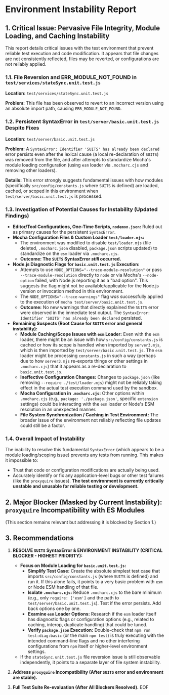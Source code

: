 # Environment Instability Report

## 1. Critical Issue: Pervasive File Integrity, Module Loading, and Caching Instability

This report details critical issues with the test environment that prevent reliable test execution and code modification. It appears that file changes are not consistently reflected, files may be reverted, or configurations are not reliably applied.

### 1.1. File Reversion and ERR_MODULE_NOT_FOUND in `test/services/stateSync.unit.test.js`

**Location:** `test/services/stateSync.unit.test.js`

**Problem:** This file has been observed to revert to an incorrect version using an absolute import path, causing `ERR_MODULE_NOT_FOUND`.

### 1.2. Persistent SyntaxError in `test/server/basic.unit.test.js` Despite Fixes

**Location:** `test/server/basic.unit.test.js`

**Problem:** A `SyntaxError: Identifier 'SUITS' has already been declared` error persists even after the lexical cause (a local re-declaration of `SUITS`) was removed from the file, and after attempts to standardize Mocha's module loading configuration (using `esm` loader via `.mocharc.cjs` and removing other loaders).

**Details:** This error strongly suggests fundamental issues with how modules (specifically `src/config/constants.js` where `SUITS` is defined) are loaded, cached, or scoped in this environment when `test/server/basic.unit.test.js` is processed.

### 1.3. Investigation of Potential Causes for Instability (Updated Findings)

- **Editor/Tool Configurations, One-Time Scripts, `nodemon.json`:** Ruled out as primary causes for the persistent `SyntaxError`.
- **Mocha Configuration Files & Custom Loader `test/loader.mjs`:**
    - The environment was modified to disable `test/loader.mjs` (file deleted, `.mocharc.json` disabled, `package.json` scripts updated) to standardize on the `esm` loader via `.mocharc.cjs`.
    - **Outcome: The `SUITS` SyntaxError *still* occurred.**
- **Node.js Diagnostic Flags for `basic.unit.test.js` Execution:**
    - Attempts to use `NODE_OPTIONS="--trace-module-resolution"` or pass `--trace-module-resolution` directly to `node` or via Mocha's `--node-option` failed, with Node.js reporting it as a "bad option". This suggests the flag might not be available/applicable for the Node.js version or invocation method in this environment.
    - The `NODE_OPTIONS="--trace-warnings"` flag *was* successfully applied to the execution of `mocha test/server/basic.unit.test.js`.
    - **Outcome:** No new warnings that directly explained the `SUITS` error were observed in the immediate test output. The `SyntaxError: Identifier 'SUITS' has already been declared` persisted.
- **Remaining Suspects (Root Cause for `SUITS` error and general instability):**
    - **Module Caching/Scope Issues with `esm` Loader:** Even with the `esm` loader, there might be an issue with how `src/config/constants.js` is cached or how its scope is handled when imported by `server3.mjs`, which is then imported by `test/server/basic.unit.test.js`. The `esm` loader might be processing `constants.js` in such a way (perhaps due to how `server3.mjs` re-exports things or other settings in `.mocharc.cjs`) that it appears as a re-declaration to `basic.unit.test.js`.
    - **Ineffective Configuration Changes:** Changes to `package.json` (like removing `--require ./test/loader.mjs`) might not be reliably taking effect in the actual test execution command used by the sandbox.
    - **Mocha Configuration in `.mocharc.cjs`:** Other options within `.mocharc.cjs` (e.g., `package: './package.json'`, specific `extension` settings) could be interacting with the `esm` loader or Node's ESM resolution in an unexpected manner.
    - **File System Synchronization / Caching in Test Environment:** The broader issue of the environment not reliably reflecting file updates could still be a factor.

### 1.4. Overall Impact of Instability

The inability to resolve this fundamental `SyntaxError` (which appears to be a module loading/scoping issue) prevents any tests from running. This makes it impossible to:
- Trust that code or configuration modifications are actually being used.
- Accurately identify or fix any application-level bugs or other test failures (like the `proxyquire` issues).
**The test environment is currently critically unstable and unusable for reliable testing or development.**

## 2. Major Blocker (Masked by Current Instability): `proxyquire` Incompatibility with ES Modules

(This section remains relevant but addressing it is blocked by Section 1.)

## 3. Recommendations

1.  **RESOLVE `SUITS` SyntaxError & ENVIRONMENT INSTABILITY (CRITICAL BLOCKER - HIGHEST PRIORITY):**
    *   **Focus on Module Loading for `basic.unit.test.js`:**
        *   **Simplify Test Case:** Create the absolute simplest test case that imports `src/config/constants.js` (where `SUITS` is defined) and run it. If this alone fails, it points to a very basic problem with `esm` or Node ESM handling of that file.
        *   **Isolate `.mocharc.cjs`:** Reduce `.mocharc.cjs` to the bare minimum (e.g., only `require: ['esm']` and the path to `test/server/basic.unit.test.js`). Test if the error persists. Add back options one by one.
        *   **Examine `esm` Loader Options:** Research if the `esm` loader itself has diagnostic flags or configuration options (e.g., related to caching, interop, duplicate handling) that could be tuned.
        *   **Verify `package.json` Execution:** Double-check that `npm run test:diag:basic` (or the main `npm test`) is truly executing with the intended command-line flags and no other interfering configurations from `npm` itself or higher-level environment settings.
    *   If the `stateSync.unit.test.js` file reversion issue is still observable independently, it points to a separate layer of file system instability.

2.  **Address `proxyquire` Incompatibility (After `SUITS` error and environment are stable).**
3.  **Full Test Suite Re-evaluation (After All Blockers Resolved).**
EOF
